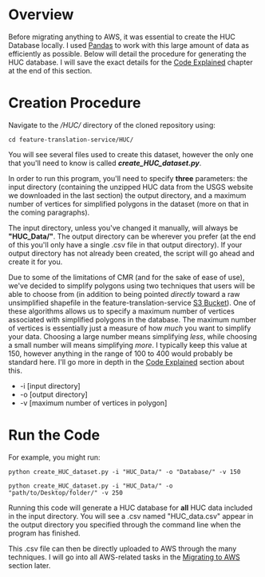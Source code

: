 # Overview



Before migrating anything to AWS, it was essential to create the HUC Database locally. I used [Pandas](https://pandas.pydata.org/) to work with this large amount of data as efficiently as possible. Below will detail the procedure for generating the HUC database. I will save the exact details for the [Code Explained](code_explained.md) chapter at the end of this section.

# Creation Procedure

Navigate to the _/HUC/_ directory of the cloned repository using:

```
cd feature-translation-service/HUC/
```

You will see several files used to create this dataset, however the only one that you'll need to know is called **_create_HUC_dataset.py_**.

In order to run this program, you'll need to specify **three** parameters: the input directory (containing the unzipped HUC data from the USGS website we downloaded in the last section) the output directory, and a maximum number of vertices for simplified polygons in the dataset (more on that in the coming paragraphs).

The input directory, unless you've changed it manually, will always be **"HUC_Data/"**. The output directory can be wherever you prefer (at the end of this you'll only have a single .csv file in that output directory). If your output directory has not already been created, the script will go ahead and create it for you.

Due to some of the limitations of CMR (and for the sake of ease of use), we've decided to simplify polygons using two techniques that users will be able to choose from (in addition to being pointed _directly_ toward a raw unsimplified shapefile in the feature-translation-service [S3 Bucket](https://s3.console.aws.amazon.com/s3/buckets/podaac-dev-feature-translation-service/?region=us-west-2&tab=overview)). One of these algorithms allows us to specify a maximum number of vertices associated with simplified polygons in the database. The maximum number of vertices is essentially just a measure of how _much_ you want to simplify your data. Choosing a large number means simplifying _less_, while choosing a small number will means simplifying _more_. I typically keep this value at 150, however anything in the range of 100 to 400 would probably be standard here. I'll go more in depth in the [Code Explained](code_explained.md) section about this.

- -i [input directory]
- -o [output directory]
- -v [maximum number of vertices in polygon]

# Run the Code

For example, you might run:

```
python create_HUC_dataset.py -i "HUC_Data/" -o "Database/" -v 150
```

```
python create_HUC_dataset.py -i "HUC_Data/" -o "path/to/Desktop/folder/" -v 250
```

Running this code will generate a HUC database for **all** HUC data included in the input directory. You will see a .csv named "HUC_data.csv" appear in the output directory you specified through the command line when the program has finished.

This .csv file can then be directly uploaded to AWS through the many techniques. I will go into all AWS-related tasks in the [Migrating to AWS](../../migrating_to_aws/tutorial/overview.md) section later.
